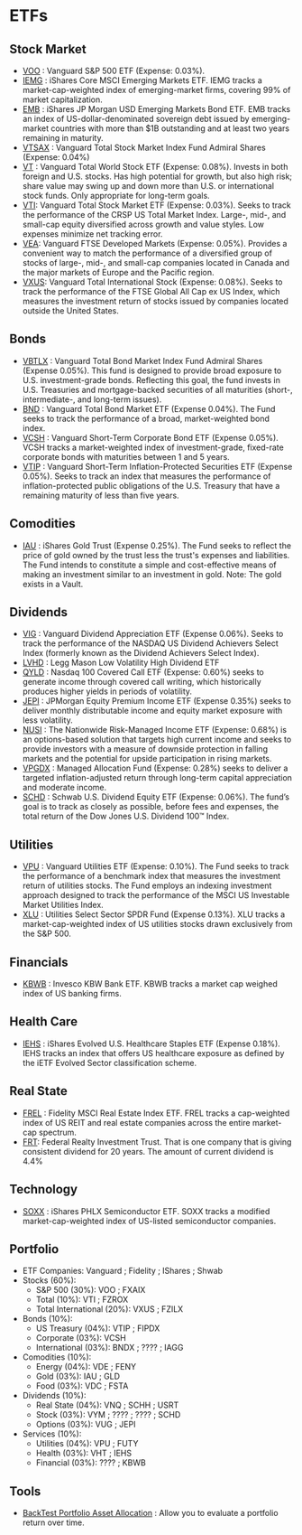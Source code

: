# ETFs

## Stock Market 

- [VOO](https://investor.vanguard.com/etf/profile/VOO) : Vanguard S&P 500 ETF (Expense: 0.03%). 
- [IEMG](https://www.etf.com/IEMG) : iShares Core MSCI Emerging Markets ETF. IEMG tracks a market-cap-weighted index of emerging-market firms, covering 99% of market capitalization.
- [EMB](https://www.etf.com/EMB) : iShares JP Morgan USD Emerging Markets Bond ETF. EMB tracks an index of US-dollar-denominated sovereign debt issued by emerging-market countries with more than $1B outstanding and at least two years remaining in maturity.
- [VTSAX](https://investor.vanguard.com/mutual-funds/profile/VTSAX) : Vanguard Total Stock Market Index Fund Admiral Shares (Expense: 0.04%)
- [VT](https://investor.vanguard.com/etf/profile/distributions/vt) : Vanguard Total World Stock ETF (Expense: 0.08%). Invests in both foreign and U.S. stocks. Has high potential for growth, but also high risk; share value may swing up and down more than U.S. or international stock funds. Only appropriate for long-term goals.
- [VTI](https://investor.vanguard.com/etf/profile/overview/vti): Vanguard Total Stock Market ETF (Expense: 0.03%). Seeks to track the performance of the CRSP US Total Market Index. Large-, mid-, and small-cap equity diversified across growth and value styles. Low expenses minimize net tracking error.
- [VEA](https://investor.vanguard.com/etf/profile/overview/vea): Vanguard FTSE Developed Markets (Expense: 0.05%). Provides a convenient way to match the performance of a diversified group of stocks of large-, mid-, and small-cap companies located in Canada and the major markets of Europe and the Pacific region. 
- [VXUS](https://investor.vanguard.com/investment-products/etfs/profile/vxus): Vanguard Total International Stock (Expense: 0.08%). Seeks to track the performance of the FTSE Global All Cap ex US Index, which measures the investment return of stocks issued by companies located outside the United States.

## Bonds 

- [VBTLX](https://investor.vanguard.com/investment-products/mutual-funds/profile/vbtlx) : Vanguard Total Bond Market Index Fund Admiral Shares (Expense 0.05%). This fund is designed to provide broad exposure to U.S. investment-grade bonds. Reflecting this goal, the fund invests in U.S. Treasuries and mortgage-backed securities of all maturities (short-, intermediate-, and long-term issues).
- [BND](https://investor.vanguard.com/etf/profile/BND) : Vanguard Total Bond Market ETF (Expense 0.04%). The Fund seeks to track the performance of a broad, market-weighted bond index. 
- [VCSH](https://www.etf.com/VCSH) : Vanguard Short-Term Corporate Bond ETF (Expense 0.05%). VCSH tracks a market-weighted index of investment-grade, fixed-rate corporate bonds with maturities between 1 and 5 years.
- [VTIP](https://investor.vanguard.com/etf/profile/VTIP) : Vanguard Short-Term Inflation-Protected Securities ETF (Expense 0.05%). Seeks to track an index that measures the performance of inflation-protected public obligations of the U.S. Treasury that have a remaining maturity of less than five years. 

## Comodities

- [IAU](https://www.ishares.com/us/products/239561/ishares-gold-trust-fund) : iShares Gold Trust (Expense 0.25%). The Fund seeks to reflect the price of gold owned by the trust less the trust's expenses and liabilities. The Fund intends to constitute a simple and cost-effective means of making an investment similar to an investment in gold. Note: The gold exists in a Vault.

## Dividends

- [VIG](https://investor.vanguard.com/etf/profile/VIG) : Vanguard Dividend Appreciation ETF (Expense 0.06%). Seeks to track the performance of the NASDAQ US Dividend Achievers Select Index (formerly known as the Dividend Achievers Select Index).
- [LVHD](https://www.leggmason.com/en-us/products/exchange-traded-funds/lm-low-vol-high-div-etf.html) : Legg Mason Low Volatility High Dividend ETF
- [QYLD](https://www.globalxetfs.com/funds/qyld/) : Nasdaq 100 Covered Call ETF (Expense: 0.60%) seeks to generate income through covered call writing, which historically produces higher yields in periods of volatility.
- [JEPI](https://am.jpmorgan.com/us/en/asset-management/adv/products/jpmorgan-equity-premium-income-etf-etf-shares-46641q332) : JPMorgan Equity Premium Income ETF (Expense 0.35%) seeks to deliver monthly distributable income and equity market exposure with less volatility.
- [NUSI](https://hvm.com/nusi-comparison/?utm_campaign=nf&utm_source=google&utm_medium=cpc&utm_content=etf:multi-device:google:na:um:1x1:nusi-keywords-brand&utm_term=%22nusi%22&gclid=Cj0KCQjwuMuRBhCJARIsAHXdnqPl7eAmhyLCAxqAhoNeVe7mmW0BZSlKrRuiTbo3KIXirjBVyvN27o8aAkbvEALw_wcB) : The Nationwide Risk-Managed Income ETF (Expense: 0.68%) is an options-based solution that targets high current income and seeks to provide investors with a measure of downside protection in falling markets and the potential for upside participation in rising markets.
- [VPGDX](https://advisors.vanguard.com/investments/products/vpgdx/vanguard-managed-allocation-fund#overview) : Managed Allocation Fund (Expense: 0.28%) seeks to deliver a targeted inflation-adjusted return through long-term capital appreciation and moderate income.
- [SCHD](https://www.schwabassetmanagement.com/products/schd) : Schwab U.S. Dividend Equity ETF (Expense: 0.06%). The fund’s goal is to track as closely as possible, before fees and expenses, the total return of the Dow Jones U.S. Dividend 100™ Index.

## Utilities

- [VPU](https://investor.vanguard.com/etf/profile/VPU) : Vanguard Utilities ETF (Expense: 0.10%). The Fund seeks to track the performance of a benchmark index that measures the investment return of utilities stocks. The Fund employs an indexing investment approach designed to track the performance of the MSCI US Investable Market Utilities Index.
- [XLU](https://www.etf.com/XLU) : Utilities Select Sector SPDR Fund (Expense 0.13%). XLU tracks a market-cap-weighted index of US utilities stocks drawn exclusively from the S&P 500.

## Financials

- [KBWB](https://www.etf.com/KBWB) : Invesco KBW Bank ETF. KBWB tracks a market cap weighed index of US banking firms.

## Health Care

- [IEHS](https://www.etf.com/IEHS) : iShares Evolved U.S. Healthcare Staples ETF (Expense 0.18%). IEHS tracks an index that offers US healthcare exposure as defined by the iETF Evolved Sector classification scheme.

## Real State

- [FREL](https://www.etf.com/FREL) : Fidelity MSCI Real Estate Index ETF. FREL tracks a cap-weighted index of US REIT and real estate companies across the entire market-cap spectrum.
- [FRT](https://finance.yahoo.com/quote/FRT): Federal Realty Investment Trust. That is one company that is giving consistent dividend for 20 years. The amount of current dividend is 4.4%

## Technology

- [SOXX](https://www.etf.com/SOXX) : iShares PHLX Semiconductor ETF. SOXX tracks a modified market-cap-weighted index of US-listed semiconductor companies.

## Portfolio
- ETF Companies:          Vanguard ; Fidelity ; IShares ; Shwab
- Stocks (60%):
  - S&P 500 (30%):              VOO ; FXAIX
  - Total (10%):                VTI ; FZROX
  - Total International (20%):  VXUS ; FZILX
- Bonds (10%):
  - US Treasury (04%):          VTIP ; FIPDX
  - Corporate (03%):            VCSH
  - International (03%):        BNDX ; ???? ; IAGG
- Comodities (10%):
  - Energy (04%):               VDE ; FENY
  - Gold (03%):                 IAU ; GLD
  - Food (03%):                 VDC ; FSTA
- Dividends (10%): 
  - Real State (04%):           VNQ ; SCHH ; USRT
  - Stock (03%):                VYM ; ???? ; ???? ; SCHD 
  - Options (03%):              VUG ; JEPI 
- Services (10%):
  - Utilities (04%):            VPU ; FUTY
  - Health (03%):               VHT ; IEHS 
  - Financial (03%):            ???? ; KBWB

## Tools

- [BackTest Portfolio Asset Allocation](https://www.portfoliovisualizer.com/backtest-portfolio#analysisResults) : Allow you to evaluate a portfolio return over time.
